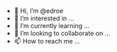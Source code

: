 - 👋 Hi, I’m @edroe
- 👀 I’m interested in ...
- 🌱 I’m currently learning ...
- 💞️ I’m looking to collaborate on ...
- 📫 How to reach me ...

<!---
edroe/edroe is a ✨ special ✨ repository because its `README.md` (this file) appears on your GitHub profile.
You can click the Preview link to take a look at your changes.
--->
